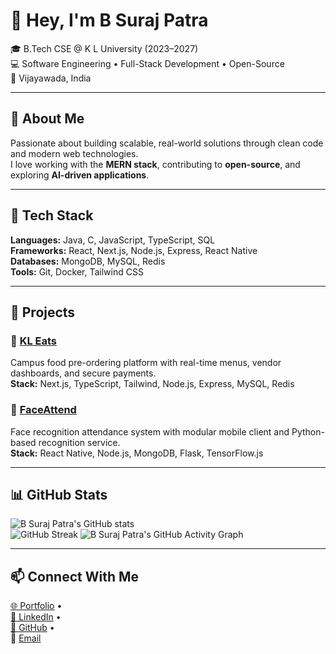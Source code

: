 # 👋 Hey, I'm **B Suraj Patra**

🎓 B.Tech CSE @ K L University (2023–2027)  
💻 Software Engineering • Full-Stack Development • Open-Source  
📍 Vijayawada, India  

---

## 🚀 About Me
Passionate about building scalable, real-world solutions through clean code and modern web technologies.  
I love working with the **MERN stack**, contributing to **open-source**, and exploring **AI-driven applications**.

---

## 🧰 Tech Stack
**Languages:** Java, C, JavaScript, TypeScript, SQL  
**Frameworks:** React, Next.js, Node.js, Express, React Native  
**Databases:** MongoDB, MySQL, Redis  
**Tools:** Git, Docker, Tailwind CSS  

---

## 💼 Projects

### 🍔 [KL Eats](https://kleats.in)
Campus food pre-ordering platform with real-time menus, vendor dashboards, and secure payments.  
**Stack:** Next.js, TypeScript, Tailwind, Node.js, Express, MySQL, Redis

### 🧠 [FaceAttend](https://github.com/bsurajpatra/FaceAttend)
Face recognition attendance system with modular mobile client and Python-based recognition service.  
**Stack:** React Native, Node.js, MongoDB, Flask, TensorFlow.js

---

## 📊 GitHub Stats
![B Suraj Patra's GitHub stats](https://github-readme-stats.vercel.app/api?username=bsurajpatra&show_icons=true&theme=tokyonight&cache_seconds=86400)  
![GitHub Streak](https://github-readme-streak-stats-eight.vercel.app/?user=bsurajpatra&theme=tokyonight)
![B Suraj Patra's GitHub Activity Graph](https://github-readme-activity-graph.vercel.app/graph?username=bsurajpatra&theme=tokyo-night&hide_border=true)

---

## 📫 Connect With Me
[🌐 Portfolio](https://bsurajpatra.me) •  
[💼 LinkedIn](https://www.linkedin.com/in/bsurajpatra) •  
[🐙 GitHub](https://github.com/bsurajpatra) •  
📧 [Email](mailto:ankitsuraj1111@gmail.com)
